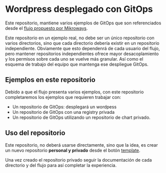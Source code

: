 # Wordpress desplegado con GitOps

Este repositorio, mantiene varios ejemplos de GitOps que son referenciados desde
el [flujo propuesto por Mikroways](https://github.com/Mikroways/argo-gitops-demo-example/).

Este repositorio en un ejemplo real, no debe ser un único repositorio con varios
directorios, sino que cada directorio debería existir en un repositorio
independiente. Obviamente que esto dependenrá de cada usuario del flujo, pero
mantener repositorios independientes ofrece mayor desacoplamiento y los permisos
sobre cada uno se vuelve más granular. Así como el esquema de trabajo del equipo
que mantenga ese despliegue GitOps.

## Ejemplos en este repositorio

Debido a que el flujo presenta varios ejemplos, con este repositorio
completaremos los ejemplos que requieren trabajar con:

* Un repositorio de GitOps: desplegará un wordpess
* Un repositorio de GitOps con una registry privada
* Un repositorio de GitOps utilizando un repositorio de chart privado.

## Uso del repositorio

Este repositorio, no deberá usarse directamente, sino que la idea, es crear un
nuevo repositorio **personal y privado** desde el botón [template](https://github.com/Mikroways/argo-gitops-private-template/generate).

Una vez creado el repositorio privado seguir la documentación de cada
directorio y del flujo para así completar la experiencia.
